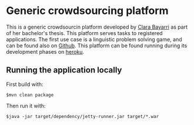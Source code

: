 # Generic crowdsourcing platform

This is a generic crowdsourcin platform developed by [Clara Bayarri](http://www.clarabayarri.com) as part of her bachelor's thesis. This platform serves tasks to registered applications. The first use case is a linguistic problem solving game, and can be found also on [Github](https://github.com/clarabayarri/crowd-game). This platform can be found running during its development phases on [heroku](http://gentle-gorge-9660.herokuapp.com/).

## Running the application locally

First build with:

    $mvn clean package

Then run it with:

    $java -jar target/dependency/jetty-runner.jar target/*.war
